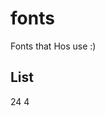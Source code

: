 # fonts
Fonts that Hos use :)

## List


<?xml version="1.0" encoding="UTF-8"?>
<tree>
  <directory name=".">
    <directory name="Computer-Modern">
      <directory name="Mono"></directory>
      <directory name="Sans"></directory>
      <directory name="Serif"></directory>
  </directory>
    <file name="fonts.tar.zstd"></file>
    <directory name="FreeFamily">
      <directory name="Sans"></directory>
      <directory name="Serif"></directory>
  </directory>
    <directory name="Liberation">
      <directory name="Mono"></directory>
      <directory name="Sans"></directory>
      <directory name="Serif"></directory>
  </directory>
    <file name="LICENSE"></file>
    <file name="Makefile"></file>
    <directory name="Persian">
      <directory name="hm-ftx"></directory>
      <directory name="hm-xs2"></directory>
      <directory name="Khat"></directory>
      <directory name="persian-modern"></directory>
      <directory name="Yas"></directory>
  </directory>
    <file name="README.md"></file>
    <directory name="Source-Pro">
      <directory name="Mono"></directory>
      <directory name="Sans"></directory>
      <directory name="Serif"></directory>
  </directory>
    <directory name="Ubuntu">
      <directory name="Mono"></directory>
      <directory name="Sans"></directory>
  </directory>
  </directory>
  <report>
    <directories>24</directories>
    <files>4</files>
  </report>
</tree>
